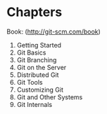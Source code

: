 Chapters
========

Book: (http://git-scm.com/book)

1. Getting Started
2. Git Basics
3. Git Branching
4. Git on the Server
5. Distributed Git
6. Git Tools
7. Customizing Git
8. Git and Other Systems
9. Git Internals

